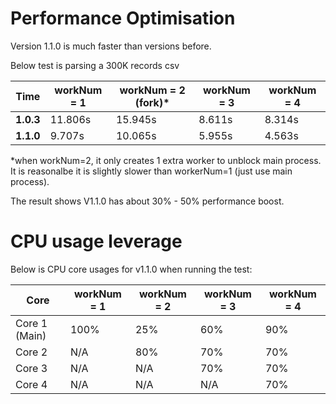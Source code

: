 # Performance Optimisation

Version 1.1.0 is much faster than versions before. 

Below test is parsing a 300K records csv

 Time | workNum = 1 | workNum = 2 (fork)* | workNum = 3 |  workNum = 4
--- | --- | --- | --- | ---
**1.0.3** | 11.806s | 15.945s | 8.611s | 8.314s
**1.1.0** | 9.707s | 10.065s | 5.955s | 4.563s

*when workNum=2, it only creates 1 extra worker to unblock main process. It is reasonalbe it is slightly slower than workerNum=1 (just use main process).

The result shows V1.1.0 has about 30% - 50% performance boost.

# CPU usage leverage

Below is CPU core usages for v1.1.0 when running the test:

 Core | workNum = 1 | workNum = 2| workNum = 3 |  workNum = 4
--- | --- | --- | --- | ---
Core 1 (Main) | 100% | 25% | 60% | 90%
Core 2 | N/A | 80% | 70% | 70%
Core 3 | N/A | N/A | 70% | 70%
Core 4 | N/A | N/A | N/A | 70%

